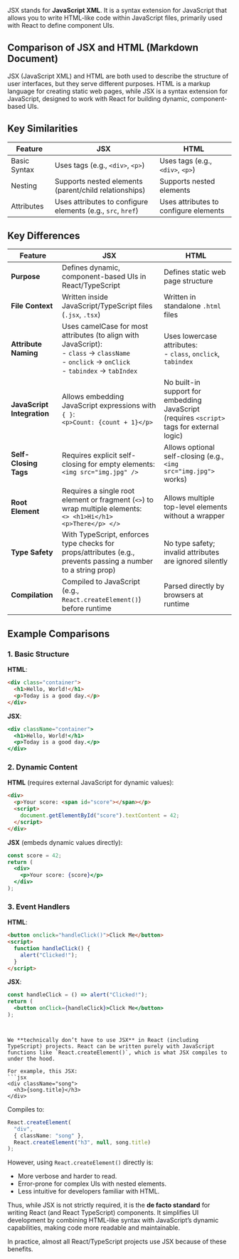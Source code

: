 JSX stands for **JavaScript XML**. It is a syntax extension for JavaScript that allows you to write HTML-like code within JavaScript files, primarily used with React to define component UIs.  


## Comparison of JSX and HTML (Markdown Document)  


JSX (JavaScript XML) and HTML are both used to describe the structure of user interfaces, but they serve different purposes. HTML is a markup language for creating static web pages, while JSX is a syntax extension for JavaScript, designed to work with React for building dynamic, component-based UIs.


## Key Similarities
| Feature               | JSX                                  | HTML                                 |
|-----------------------|--------------------------------------|--------------------------------------|
| Basic Syntax          | Uses tags (e.g., `<div>`, `<p>`)     | Uses tags (e.g., `<div>`, `<p>`)     |
| Nesting               | Supports nested elements (parent/child relationships) | Supports nested elements |
| Attributes            | Uses attributes to configure elements (e.g., `src`, `href`) | Uses attributes to configure elements |


## Key Differences

| Feature               | JSX                                  | HTML                                 |
|-----------------------|--------------------------------------|--------------------------------------|
| **Purpose**           | Defines dynamic, component-based UIs in React/TypeScript | Defines static web page structure    |
| **File Context**      | Written inside JavaScript/TypeScript files (`.jsx`, `.tsx`) | Written in standalone `.html` files  |
| **Attribute Naming**  | Uses camelCase for most attributes (to align with JavaScript):<br>- `class` → `className`<br>- `onclick` → `onClick`<br>- `tabindex` → `tabIndex` | Uses lowercase attributes:<br>- `class`, `onclick`, `tabindex` |
| **JavaScript Integration** | Allows embedding JavaScript expressions with `{ }`:<br>`<p>Count: {count + 1}</p>` | No built-in support for embedding JavaScript (requires `<script>` tags for external logic) |
| **Self-Closing Tags** | Requires explicit self-closing for empty elements:<br>`<img src="img.jpg" />` | Allows optional self-closing (e.g., `<img src="img.jpg">` works) |
| **Root Element**      | Requires a single root element or fragment (`<>`) to wrap multiple elements:<br>`<> <h1>Hi</h1> <p>There</p> </>` | Allows multiple top-level elements without a wrapper |
| **Type Safety**       | With TypeScript, enforces type checks for props/attributes (e.g., prevents passing a number to a string prop) | No type safety; invalid attributes are ignored silently |
| **Compilation**       | Compiled to JavaScript (e.g., `React.createElement()`) before runtime | Parsed directly by browsers at runtime |


## Example Comparisons

### 1. Basic Structure
**HTML**:
```html
<div class="container">
  <h1>Hello, World!</h1>
  <p>Today is a good day.</p>
</div>
```

**JSX**:
```jsx
<div className="container">
  <h1>Hello, World!</h1>
  <p>Today is a good day.</p>
</div>
```


### 2. Dynamic Content
**HTML** (requires external JavaScript for dynamic values):
```html
<div>
  <p>Your score: <span id="score"></span></p>
  <script>
    document.getElementById("score").textContent = 42;
  </script>
</div>
```

**JSX** (embeds dynamic values directly):
```jsx
const score = 42;
return (
  <div>
    <p>Your score: {score}</p>
  </div>
);
```


### 3. Event Handlers
**HTML**:
```html
<button onclick="handleClick()">Click Me</button>
<script>
  function handleClick() {
    alert("Clicked!");
  }
</script>
```

**JSX**:
```jsx
const handleClick = () => alert("Clicked!");
return (
  <button onClick={handleClick}>Click Me</button>
);
```
```


We **technically don’t have to use JSX** in React (including TypeScript) projects. React can be written purely with JavaScript functions like `React.createElement()`, which is what JSX compiles to under the hood.  

For example, this JSX:  
```jsx
<div className="song">
  <h3>{song.title}</h3>
</div>
```  

Compiles to:  
```typescript
React.createElement(
  "div",
  { className: "song" },
  React.createElement("h3", null, song.title)
);
```  

However, using `React.createElement()` directly is:  
- More verbose and harder to read.  
- Error-prone for complex UIs with nested elements.  
- Less intuitive for developers familiar with HTML.  


Thus, while JSX is not strictly required, it is the **de facto standard** for writing React (and React TypeScript) components. It simplifies UI development by combining HTML-like syntax with JavaScript’s dynamic capabilities, making code more readable and maintainable.  

In practice, almost all React/TypeScript projects use JSX because of these benefits.
